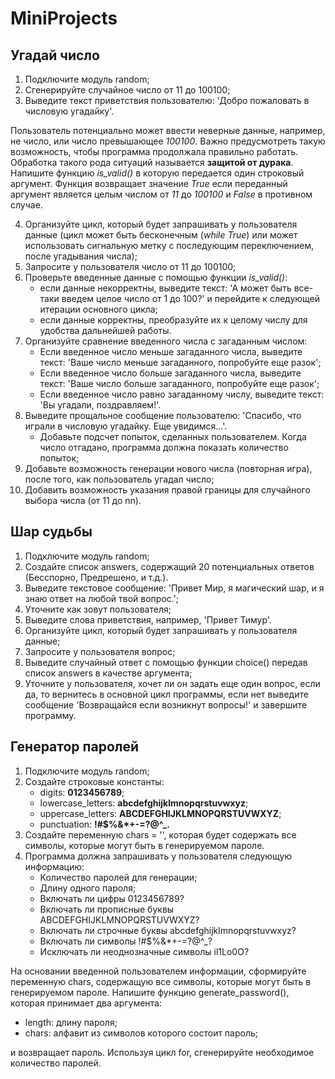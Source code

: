 # MiniProjects
## Угадай число

1.	Подключите модуль random;
2.	Сгенерируйте случайное число от 11 до 100100;
3.	Выведите текст приветствия пользователю: 'Добро пожаловать в числовую угадайку'.

Пользователь потенциально может ввести неверные данные, например, не число, или число превышающее _100100_. Важно предусмотреть такую возможность, чтобы программа продолжала правильно работать. Обработка такого рода ситуаций называется **защитой от дурака**.
Напишите функцию _is_valid()_ в которую передается один строковый аргумент. Функция возвращает значение _True_ если переданный аргумент является целым числом от _11_ до _100100_ и _False_ в противном случае.

4.  Организуйте цикл, который будет запрашивать у пользователя данные (цикл может быть бесконечным (_while True_) или может использовать сигнальную метку с последующим переключением, после угадывания числа);
5.	Запросите у пользователя число от 11 до 100100;
6.	Проверьте введенные данные с помощью функции _is_valid()_:
    - если данные некорректны, выведите текст: 'А может быть все-таки введем целое число от 1 до 100?' и перейдите к следующей итерации основного цикла;
    - если данные корректны, преобразуйте их к целому числу для удобства дальнейшей работы.
7.	Организуйте сравнение введенного числа с загаданным числом:
    - Если введенное число меньше загаданного числа, выведите текст: 'Ваше число меньше загаданного, попробуйте еще разок';
    - Если введенное число больше загаданного числа, выведите текст: 'Ваше число больше загаданного, попробуйте еще разок';
    - Если введенное число равно загаданному числу, выведите текст: 'Вы угадали, поздравляем!'.
8.	Выведите прощальное сообщение пользователю: 'Спасибо, что играли в числовую угадайку. Еще увидимся...'.
    - Добавьте подсчет попыток, сделанных пользователем. Когда число отгадано, программа должна показать количество попыток;
10. Добавьте возможность генерации нового числа (повторная игра), после того, как пользователь угадал число;
11. Добавить возможность указания правой границы для случайного выбора числа (от 11 до nn).


## Шар судьбы
1.  Подключите модуль random;
2.  Создайте список answers, содержащий 20 потенциальных ответов (Бесспорно, Предрешено, и т.д.).
3.  Выведите текстовое сообщение: 'Привет Мир, я магический шар, и я знаю ответ на любой твой вопрос.';
4.  Уточните как зовут пользователя;
5.  Выведите слова приветствия, например, 'Привет Тимур'.
6.  Организуйте цикл, который будет запрашивать у пользователя данные;
7.  Запросите у пользователя вопрос;
8.  Выведите случайный ответ с помощью функции choice() передав список answers в качестве аргумента;
9.  Уточните у пользователя, хочет ли он задать еще один вопрос, если да, то вернитесь в основной цикл программы, если нет выведите сообщение 'Возвращайся если возникнут вопросы!' и завершите программу.

## Генератор паролей
1.  Подключите модуль random;
2.  Создайте строковые константы:
    - digits: **0123456789**;
    - lowercase_letters: **abcdefghijklmnopqrstuvwxyz**;
    - uppercase_letters: **ABCDEFGHIJKLMNOPQRSTUVWXYZ**;
    - punctuation: **!#$%&*+-=?@^_.**
3.  Создайте переменную chars = '', которая будет содержать все символы, которые могут быть в генерируемом пароле.
4.  Программа должна запрашивать у пользователя следующую информацию:
    - Количество паролей для генерации;
    - Длину одного пароля;
    - Включать ли цифры 0123456789?
    - Включать ли прописные буквы ABCDEFGHIJKLMNOPQRSTUVWXYZ?
    - Включать ли строчные буквы abcdefghijklmnopqrstuvwxyz?
    - Включать ли символы !#$%&*+-=?@^_?
    - Исключать ли неоднозначные символы il1Lo0O?

На основании введенной пользователем информации, сформируйте переменную chars, содержащую все символы, которые могут быть в генерируемом пароле.
Напишите функцию generate_password(), которая принимает два аргумента:

-   length: длину пароля;
-   chars: алфавит из символов которого состоит пароль;

и возвращает пароль.
Используя цикл for, сгенерируйте необходимое количество паролей.
